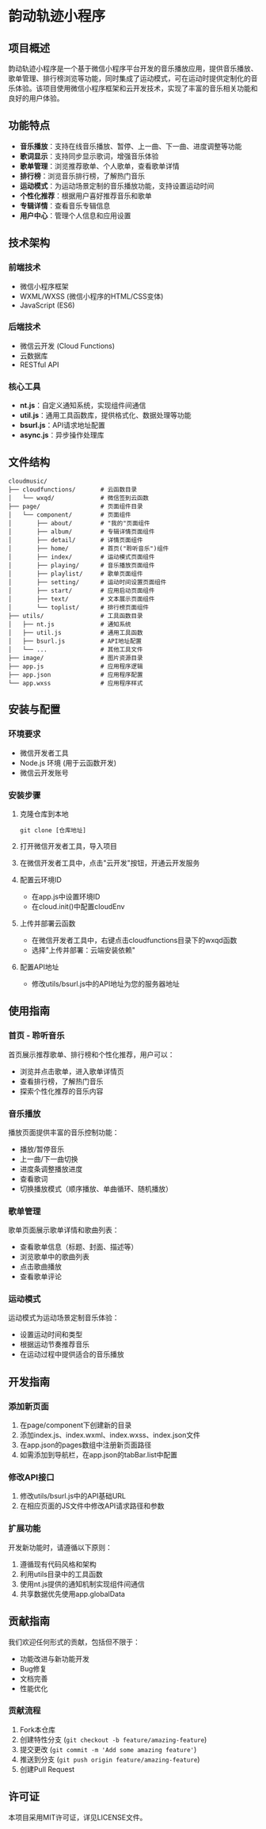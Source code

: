 # 韵动轨迹小程序

## 项目概述

韵动轨迹小程序是一个基于微信小程序平台开发的音乐播放应用，提供音乐播放、歌单管理、排行榜浏览等功能，同时集成了运动模式，可在运动时提供定制化的音乐体验。该项目使用微信小程序框架和云开发技术，实现了丰富的音乐相关功能和良好的用户体验。

## 功能特点

- **音乐播放**：支持在线音乐播放、暂停、上一曲、下一曲、进度调整等功能
- **歌词显示**：支持同步显示歌词，增强音乐体验
- **歌单管理**：浏览推荐歌单、个人歌单，查看歌单详情
- **排行榜**：浏览音乐排行榜，了解热门音乐
- **运动模式**：为运动场景定制的音乐播放功能，支持设置运动时间
- **个性化推荐**：根据用户喜好推荐音乐和歌单
- **专辑详情**：查看音乐专辑信息
- **用户中心**：管理个人信息和应用设置

## 技术架构

### 前端技术

- 微信小程序框架
- WXML/WXSS (微信小程序的HTML/CSS变体)
- JavaScript (ES6)

### 后端技术

- 微信云开发 (Cloud Functions)
- 云数据库
- RESTful API

### 核心工具

- **nt.js**：自定义通知系统，实现组件间通信
- **util.js**：通用工具函数库，提供格式化、数据处理等功能
- **bsurl.js**：API请求地址配置
- **async.js**：异步操作处理库

## 文件结构

```
cloudmusic/
├── cloudfunctions/       # 云函数目录
│   └── wxqd/             # 微信签到云函数
├── page/                 # 页面组件目录
│   └── component/        # 页面组件
│       ├── about/        # "我的"页面组件
│       ├── album/        # 专辑详情页面组件
│       ├── detail/       # 详情页面组件
│       ├── home/         # 首页("聆听音乐")组件
│       ├── index/        # 运动模式页面组件
│       ├── playing/      # 音乐播放页面组件
│       ├── playlist/     # 歌单页面组件
│       ├── setting/      # 运动时间设置页面组件
│       ├── start/        # 应用启动页面组件
│       ├── text/         # 文本展示页面组件
│       └── toplist/      # 排行榜页面组件
├── utils/                # 工具函数目录
│   ├── nt.js             # 通知系统
│   ├── util.js           # 通用工具函数
│   ├── bsurl.js          # API地址配置
│   └── ...               # 其他工具文件
├── image/                # 图片资源目录
├── app.js                # 应用程序逻辑
├── app.json              # 应用程序配置
└── app.wxss              # 应用程序样式
```

## 安装与配置

### 环境要求

- 微信开发者工具
- Node.js 环境 (用于云函数开发)
- 微信云开发账号

### 安装步骤

1. 克隆仓库到本地
   ```
   git clone [仓库地址]
   ```

2. 打开微信开发者工具，导入项目

3. 在微信开发者工具中，点击"云开发"按钮，开通云开发服务

4. 配置云环境ID
   - 在app.js中设置环境ID
   - 在cloud.init()中配置cloudEnv

5. 上传并部署云函数
   - 在微信开发者工具中，右键点击cloudfunctions目录下的wxqd函数
   - 选择"上传并部署：云端安装依赖"

6. 配置API地址
   - 修改utils/bsurl.js中的API地址为您的服务器地址

## 使用指南

### 首页 - 聆听音乐

首页展示推荐歌单、排行榜和个性化推荐，用户可以：
- 浏览并点击歌单，进入歌单详情页
- 查看排行榜，了解热门音乐
- 探索个性化推荐的音乐内容

### 音乐播放

播放页面提供丰富的音乐控制功能：
- 播放/暂停音乐
- 上一曲/下一曲切换
- 进度条调整播放进度
- 查看歌词
- 切换播放模式（顺序播放、单曲循环、随机播放）

### 歌单管理

歌单页面展示歌单详情和歌曲列表：
- 查看歌单信息（标题、封面、描述等）
- 浏览歌单中的歌曲列表
- 点击歌曲播放
- 查看歌单评论

### 运动模式

运动模式为运动场景定制音乐体验：
- 设置运动时间和类型
- 根据运动节奏推荐音乐
- 在运动过程中提供适合的音乐播放

## 开发指南

### 添加新页面

1. 在page/component下创建新的目录
2. 添加index.js、index.wxml、index.wxss、index.json文件
3. 在app.json的pages数组中注册新页面路径
4. 如需添加到导航栏，在app.json的tabBar.list中配置

### 修改API接口

1. 修改utils/bsurl.js中的API基础URL
2. 在相应页面的JS文件中修改API请求路径和参数

### 扩展功能

开发新功能时，请遵循以下原则：
1. 遵循现有代码风格和架构
2. 利用utils目录中的工具函数
3. 使用nt.js提供的通知机制实现组件间通信
4. 共享数据优先使用app.globalData

## 贡献指南

我们欢迎任何形式的贡献，包括但不限于：
- 功能改进与新功能开发
- Bug修复
- 文档完善
- 性能优化

### 贡献流程

1. Fork本仓库
2. 创建特性分支 (`git checkout -b feature/amazing-feature`)
3. 提交更改 (`git commit -m 'Add some amazing feature'`)
4. 推送到分支 (`git push origin feature/amazing-feature`)
5. 创建Pull Request

## 许可证

本项目采用MIT许可证，详见LICENSE文件。
